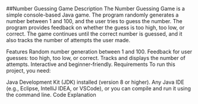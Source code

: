 ##Number Guessing Game
Description
The Number Guessing Game is a simple console-based Java game. The program randomly generates a number between 1 and 100, and the user tries to guess the number. The program provides feedback on whether the guess is too high, too low, or correct. The game continues until the correct number is guessed, and it also tracks the number of attempts the user made.

Features
Random number generation between 1 and 100.
Feedback for user guesses: too high, too low, or correct.
Tracks and displays the number of attempts.
Interactive and beginner-friendly.
Requirements
To run this project, you need:

Java Development Kit (JDK) installed (version 8 or higher).
Any Java IDE (e.g., Eclipse, IntelliJ IDEA, or VSCode), or you can compile and run it using the command line.
Code Explanation
